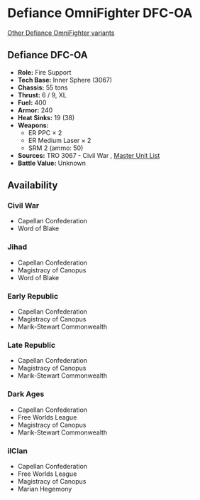 # Defiance OmniFighter DFC-OA 

[Other Defiance OmniFighter variants](../defiance_omnifighter.md) 

## Defiance DFC-OA 

- **Role:** Fire Support 
- **Tech Base:** Inner Sphere (3067) 
- **Chassis:** 55 tons 
- **Thrust:** 6 / 9, XL 
- **Fuel:** 400 
- **Armor:** 240 
- **Heat Sinks:** 19 (38) 
- **Weapons:** 
  - ER PPC × 2 
  - ER Medium Laser × 2 
  - SRM 2 (ammo: 50) 
- **Sources:** TRO 3067 - Civil War , [Master Unit List](http://masterunitlist.info/Unit/Details/4061) 
- **Battle Value:** Unknown 

## Availability 

### Civil War 

- Capellan Confederation 
- Word of Blake 

### Jihad 

- Capellan Confederation 
- Magistracy of Canopus 
- Word of Blake 

### Early Republic 

- Capellan Confederation 
- Magistracy of Canopus 
- Marik-Stewart Commonwealth 

### Late Republic 

- Capellan Confederation 
- Magistracy of Canopus 
- Marik-Stewart Commonwealth 

### Dark Ages 

- Capellan Confederation 
- Free Worlds League 
- Magistracy of Canopus 
- Marik-Stewart Commonwealth 

### ilClan 

- Capellan Confederation 
- Free Worlds League 
- Magistracy of Canopus 
- Marian Hegemony 

